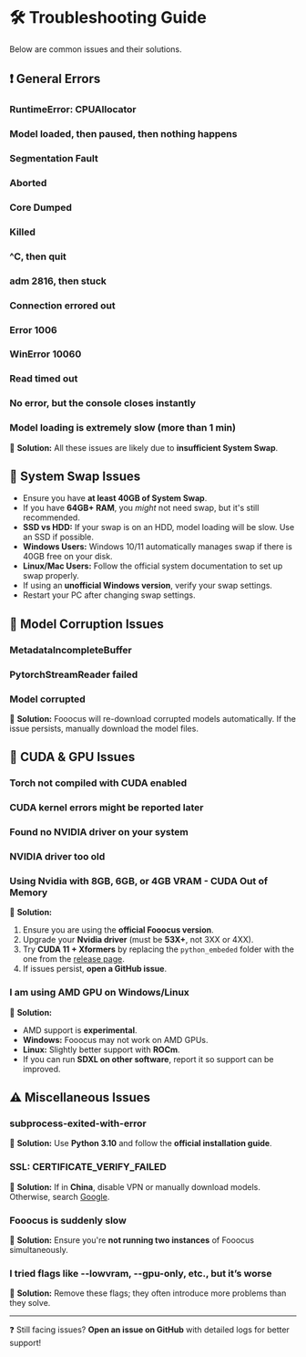 # 🛠 Troubleshooting Guide

Below are common issues and their solutions.

## ❗ General Errors

### **RuntimeError: CPUAllocator**
### **Model loaded, then paused, then nothing happens**
### **Segmentation Fault**
### **Aborted**
### **Core Dumped**
### **Killed**
### **^C, then quit**
### **adm 2816, then stuck**
### **Connection errored out**
### **Error 1006**
### **WinError 10060**
### **Read timed out**
### **No error, but the console closes instantly**
### **Model loading is extremely slow (more than 1 min)**

📌 **Solution:** All these issues are likely due to **insufficient System Swap**.

## 🔄 System Swap Issues
- Ensure you have **at least 40GB of System Swap**.
- If you have **64GB+ RAM**, you *might* not need swap, but it's still recommended.
- **SSD vs HDD:** If your swap is on an HDD, model loading will be slow. Use an SSD if possible.
- **Windows Users:** Windows 10/11 automatically manages swap if there is 40GB free on your disk.
- **Linux/Mac Users:** Follow the official system documentation to set up swap properly.
- If using an **unofficial Windows version**, verify your swap settings.
- Restart your PC after changing swap settings.

## 🔄 Model Corruption Issues
### **MetadataIncompleteBuffer**
### **PytorchStreamReader failed**
### **Model corrupted**
📌 **Solution:** Fooocus will re-download corrupted models automatically. If the issue persists, manually download the model files.

## 🔄 CUDA & GPU Issues
### **Torch not compiled with CUDA enabled**
### **CUDA kernel errors might be reported later**
### **Found no NVIDIA driver on your system**
### **NVIDIA driver too old**
### **Using Nvidia with 8GB, 6GB, or 4GB VRAM - CUDA Out of Memory**
📌 **Solution:**
1. Ensure you are using the **official Fooocus version**.
2. Upgrade your **Nvidia driver** (must be **53X+**, not 3XX or 4XX).
3. Try **CUDA 11 + Xformers** by replacing the `python_embeded` folder with the one from the [release page](https://github.com/lllyasviel/Fooocus/releases/tag/release).
4. If issues persist, **open a GitHub issue**.

### **I am using AMD GPU on Windows/Linux**
📌 **Solution:**
- AMD support is **experimental**.
- **Windows:** Fooocus may not work on AMD GPUs.
- **Linux:** Slightly better support with **ROCm**.
- If you can run **SDXL on other software**, report it so support can be improved.

## ⚠️ Miscellaneous Issues
### **subprocess-exited-with-error**
📌 **Solution:** Use **Python 3.10** and follow the **official installation guide**.

### **SSL: CERTIFICATE_VERIFY_FAILED**
📌 **Solution:** If in **China**, disable VPN or manually download models. Otherwise, search [Google](https://www.google.com/search?q=SSL+Certificate+Error).

### **Fooocus is suddenly slow**
📌 **Solution:** Ensure you're **not running two instances** of Fooocus simultaneously.

### **I tried flags like --lowvram, --gpu-only, etc., but it’s worse**
📌 **Solution:** Remove these flags; they often introduce more problems than they solve.

---
❓ Still facing issues? **Open an issue on GitHub** with detailed logs for better support!